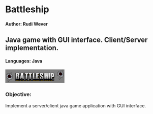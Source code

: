 # Battleship
#### Author: Rudi Wever
## Java game with GUI interface.  Client/Server implementation.
#### Languages: Java

![Battleship logo](https://github.com/rwever-projects/Battleship/blob/master/battleshiptitle.png)

### Objective:
Implement a server/client java game application with GUI interface.
